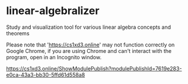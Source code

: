 # linear-algebralizer
Study and visualization tool for various linear algebra concepts and theorems

Please note that 'https://cs1xd3.online' may not function correctly on Google Chrome,
if you are using Chrome and can't interact with the program, open in an Incognito window.

https://cs1xd3.online/ShowModulePublish?modulePublishId=7619e283-e0ca-43a3-bb30-5ffd61d558a8

